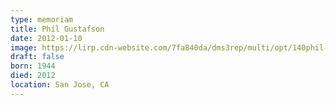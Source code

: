 ```yaml
---
type: memoriam
title: Phil Gustafson
date: 2012-01-10
image: https://lirp.cdn-website.com/7fa840da/dms3rep/multi/opt/140phil-gustafson-1920w.jpg
draft: false
born: 1944
died: 2012
location: San Jose, CA
---
```

